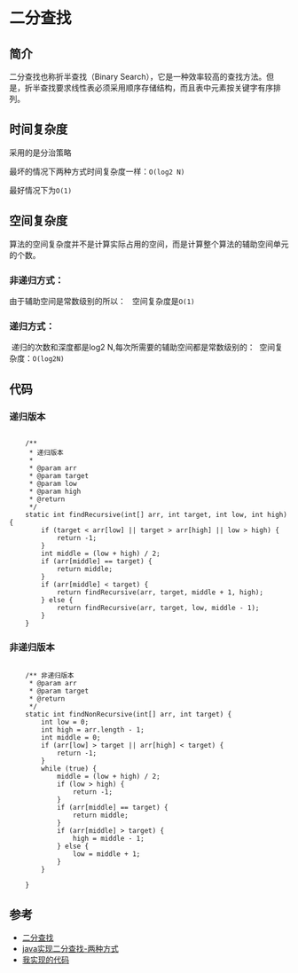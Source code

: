# 二分查找

## 简介

二分查找也称折半查找（Binary Search），它是一种效率较高的查找方法。但是，折半查找要求线性表必须采用顺序存储结构，而且表中元素按关键字有序排列。


## 时间复杂度

采用的是分治策略

最坏的情况下两种方式时间复杂度一样：```O(log2 N)```

最好情况下为```O(1)```



## 空间复杂度

算法的空间复杂度并不是计算实际占用的空间，而是计算整个算法的辅助空间单元的个数。

### 非递归方式：

由于辅助空间是常数级别的所以：
  空间复杂度是```O(1)```

### 递归方式：

 递归的次数和深度都是log2 N,每次所需要的辅助空间都是常数级别的：
 空间复杂度：```O(log2N)```


## 代码

### 递归版本

```

	/**
	 * 递归版本
	 *
	 * @param arr
	 * @param target
	 * @param low
	 * @param high
	 * @return
	 */
	static int findRecursive(int[] arr, int target, int low, int high) {
		if (target < arr[low] || target > arr[high] || low > high) {
			return -1;
		}
		int middle = (low + high) / 2;
		if (arr[middle] == target) {
			return middle;
		}
		if (arr[middle] < target) {
			return findRecursive(arr, target, middle + 1, high);
		} else {
			return findRecursive(arr, target, low, middle - 1);
		}
	}
```
### 非递归版本

```

	/** 非递归版本
	 * @param arr
	 * @param target
	 * @return
	 */
	static int findNonRecursive(int[] arr, int target) {
		int low = 0;
		int high = arr.length - 1;
		int middle = 0;
		if (arr[low] > target || arr[high] < target) {
			return -1;
		}
		while (true) {
			middle = (low + high) / 2;
			if (low > high) {
				return -1;
			}
			if (arr[middle] == target) {
				return middle;
			}
			if (arr[middle] > target) {
				high = middle - 1;
			} else {
				low = middle + 1;
			}
		}

	}

```


## 参考

- [二分查找][10]
- [java实现二分查找-两种方式][11]
- [我实现的代码][12]

[10]:https://baike.baidu.com/item/二分查找/10628618
[11]:https://blog.csdn.net/maoyuanming0806/article/details/78176957
[12]:https://github.com/wardensky/blogs/blob/master/00.source-code/blogs/algorithm/src/main/java/com/zch/blogs/algorithm/search/BinarySearch.java
